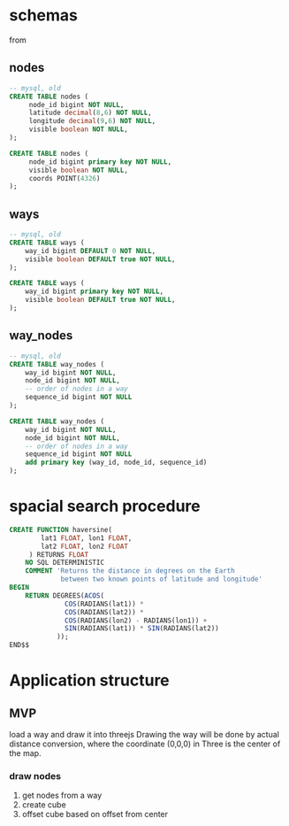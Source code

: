 # schemas
from [](https://git.openstreetmap.org/rails.git/blob/HEAD:/db/structure.sql)

## nodes

```sql
-- mysql, old
CREATE TABLE nodes (
     node_id bigint NOT NULL,
     latitude decimal(8,6) NOT NULL,
     longitude decimal(9,6) NOT NULL,
     visible boolean NOT NULL,
);
```

```sql
CREATE TABLE nodes (
     node_id bigint primary key NOT NULL,
     visible boolean NOT NULL,
     coords POINT(4326)
);
```

## ways

```sql
-- mysql, old
CREATE TABLE ways (
    way_id bigint DEFAULT 0 NOT NULL,
    visible boolean DEFAULT true NOT NULL,
);
```

```sql
CREATE TABLE ways (
    way_id bigint primary key NOT NULL,
    visible boolean DEFAULT true NOT NULL,
);
```

## way_nodes

```sql
-- mysql, old
CREATE TABLE way_nodes (
    way_id bigint NOT NULL,
    node_id bigint NOT NULL,
    -- order of nodes in a way
    sequence_id bigint NOT NULL
);
```

```sql
CREATE TABLE way_nodes (
    way_id bigint NOT NULL,
    node_id bigint NOT NULL,
    -- order of nodes in a way
    sequence_id bigint NOT NULL
    add primary key (way_id, node_id, sequence_id)
);
```

# spacial search procedure

```sql
CREATE FUNCTION haversine(
        lat1 FLOAT, lon1 FLOAT,
        lat2 FLOAT, lon2 FLOAT
     ) RETURNS FLOAT
    NO SQL DETERMINISTIC
    COMMENT 'Returns the distance in degrees on the Earth
             between two known points of latitude and longitude'
BEGIN
    RETURN DEGREES(ACOS(
              COS(RADIANS(lat1)) *
              COS(RADIANS(lat2)) *
              COS(RADIANS(lon2) - RADIANS(lon1)) +
              SIN(RADIANS(lat1)) * SIN(RADIANS(lat2))
            ));
END$$
```

# Application structure
## MVP
load a way and draw it into threejs Drawing the way will be done by actual distance conversion, where the coordinate (0,0,0) in Three is the center of the map.

### draw nodes
1. get nodes from a way
2. create cube
3. offset cube based on offset from center
